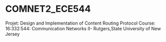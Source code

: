 # COMNET2_ECE544
Projet: Design and Implementation of Content Routing Protocol
Course: 16:332:544: Communication Networks II- Rutgers,State University of New Jersey
